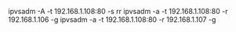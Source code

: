 ipvsadm -A -t 192.168.1.108:80 -s rr
ipvsadm -a -t 192.168.1.108:80 -r 192.168.1.106 -g
ipvsadm -a -t 192.168.1.108:80 -r 192.168.1.107 -g